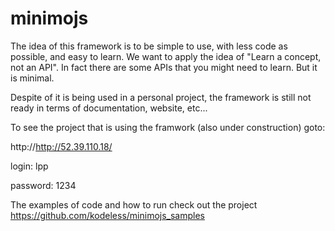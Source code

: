 # minimojs
The idea of this framework is to be simple to use, with less code as possible, and easy to learn. We want to apply the idea of "Learn a concept, not an API". In fact there are some APIs that you might need to learn. But it is minimal.


Despite of it is being used in a personal project, the framework is still not ready in terms of documentation, website, etc...

To see the project that is using the framwork (also under construction) goto:

http://http://52.39.110.18/

login: lpp

password: 1234

The examples of code and how to run check out the project https://github.com/kodeless/minimojs_samples